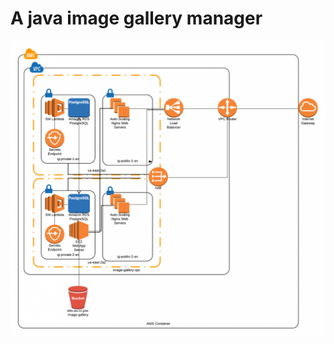 # A java image gallery manager

![Design Remote Image](https://github.com/jesselwade/java-image-gallery/blob/master/imagegallery-1200x1126.png)
